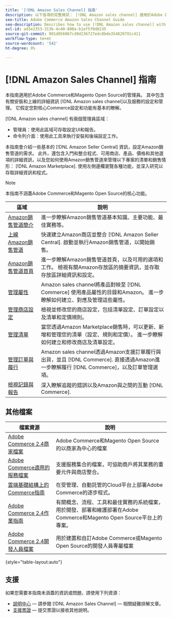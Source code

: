 ```yaml
---
title: '[!DNL Amazon Sales Channel] 指南'
description: 以下各項的完整資訊： [!DNL Amazon sales channel] 適用於Adobe Commerce和Magento Open Source管理員，包括安裝和上線
seo-title: Adobe Commerce Amazon Sales Channel Guide
seo-description: Describes how to use [!DNL Amazon sales channel] with Adobe Commerce or Magento Open Source.
exl-id: ad3e2353-313b-4c40-800a-b1ef5f0d8235
source-git-commit: 901d856067cd9d236727edc8bde354820791c411
workflow-type: tm+mt
source-wordcount: '542'
ht-degree: 0%

---
```


# [!DNL Amazon Sales Channel] 指南

本指南適用於Adobe Commerce和Magento Open Source的管理員。 其中包含有關安裝和上線的詳細資訊 [!DNL Amazon sales channel]以及服務的設定和管理。 它假定您對核心Commerce設定和功能有基本的瞭解。

[!DNL Amazon sales channel] 有兩個管理員區域：

* 管理員：使用此區域可存取設定UI和報告。
* 命令列介面：使用此工具來執行安裝和後端設定工作。

本指南會介紹一些基本的 [!DNL Amazon Seller Central] 資訊，設定Amazon銷售管道的需求。 此外，還包含入門和整合程式、可用商店、產品、價格和其他選項的詳細資訊，以及您如何使用Amazon銷售管道來管理以下專案的清單和銷售情形： [!DNL Amazon Marketplace]. 使用左側邊欄瀏覽各種功能，並深入研究以存取詳細資訊和程式。

>[!NOTE]
>
>本指南不涵蓋Adobe Commerce和Magento Open Source的核心功能。

| 區域 | 說明 |
|----|----|
| [Amazon銷售管道簡介](./overview.md) | 進一步瞭解Amazon銷售管道基本知識、主要功能、最佳實務等。 |
| [上線Amazon銷售管道](./amazon-onboarding-home.md) | 快速建立Amazon商店並整合 [!DNL Amazon Seller Central]. 啟動並執行Amazon銷售管道，以開始銷售。 |
| [Amazon銷售管道首頁](./amazon-sales-channel-home.md) | 進一步瞭解Amazon銷售管道首頁，以及可用的選項和工作。 檢視有關Amazon存放區的摘要資訊，並存取存放區詳細資訊和設定。 |
| [管理屬性](./attributes-view.md) | Amazon sales channel將產品對映至 [!DNL Commerce] 使用產品屬性的目錄和Amazon。 進一步瞭解如何建立、對應及管理這些屬性。 |
| [管理商店設定](./ob-store-review.md) | 檢視並修改您的商店設定，包括清單設定、訂單設定以及清單和定價規則。 |
| [管理清單](./managing-product-listings.md) | 當您透過Amazon Marketplace銷售時，可以更新、新增和管理您的清單（設定、規則和定價）。 進一步瞭解如何建立和修改商店及清單設定。 |
| [管理訂單與履行](./managing-orders.md) | Amazon sales channel透過Amazon支援訂單履行與出貨，並且 [!DNL Commerce]. 直接透過Amazon進一步瞭解履行 [!DNL Commerce]，以及訂單管理選項。 |
| [檢視記錄與報告](./amazon-logs-reports.md) | 深入瞭解追蹤的錯誤以及Amazon與之間的互動 [!DNL Commerce]. |

## 其他檔案

| 檔案資源 | 說明 |
|----------------------- | ----------- |
| [Adobe Commerce 2.4商家檔案](https://experienceleague.adobe.com/docs/commerce-admin/user-guides/home.html) | Adobe Commerce和Magento Open Source的以商家為中心的檔案 |
| [Adobe Commerce適用的服務檔案](https://experienceleague.adobe.com/docs/commerce-merchant-services/user-guides/home.html) | 支援服務集合的檔案，可協助商戶將其業務的重要元件與商店整合。 |
| [雲端基礎結構上的Commerce指南](https://experienceleague.adobe.com/docs/commerce-cloud-service/user-guide/overview.html) | 在受管理、自動託管的Cloud平台上部署Adobe Commerce的逐步程式。 |
| [Adobe Commerce 2.4作業指南](https://experienceleague.adobe.com/docs/commerce-operations/operational-guides/home.html) | 有關概念、流程、工具和最佳實務的系統檔案，用於開發、部署和維護部署在Adobe Commerce和Magento Open Source平台上的專案。 |
| [Adobe Commerce 2.4開發人員檔案](https://developer.adobe.com/commerce/docs) | 用於建置和自訂Adobe Commerce或Magento Open Source的開發人員專屬檔案 |

{style="table-layout:auto"}

## 支援

如果您需要本指南未涵蓋的資訊或問題，請使用下列資源：

* [說明中心](https://support.magento.com/hc/en-us) — 請參閱 [!DNL Amazon Sales Channel] — 相關疑難排解文章。
* [支援票證](https://support.magento.com/hc/en-us/articles/360000913794#submit-ticket) — 提交票證以接收其他說明。

